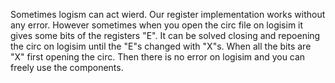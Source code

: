 Sometimes logism can act wierd. Our register implementation works without any error. However sometimes when you open the circ file on logisim it gives some bits of the registers "E". It can be solved closing and repoening the circ on logisim until the "E"s changed with "X"s. When all the bits are "X" first opening the circ. Then there is no error on logisim and you can freely use the components.